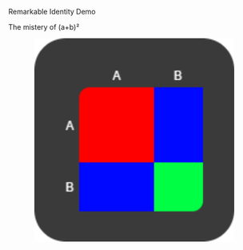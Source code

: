 Remarkable Identity Demo

The mistery of (a+b)²

<p align=center>
    <img src=draw.png width=400px>
</p>
